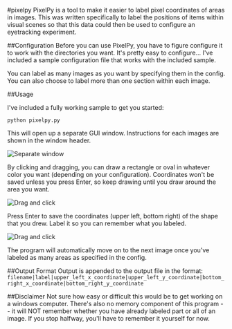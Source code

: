 #pixelpy
PixelPy is a tool to make it easier to label pixel coordinates of areas in images. This was written specifically to label 
the positions of items within visual scenes so that this data could then be used to configure an eyetracking experiment.

##Configuration
Before you can use PixelPy, you have to figure configure it to work with the directories you want. It's pretty easy to configure... I've included a sample
configuration file that works with the included sample.

You can label as many images as you want by specifying them in the config. You can also choose to label more than one section within each image.

##Usage

I've included a fully working sample to get you started:

```python pixelpy.py```

This will open up a separate GUI window. Instructions for each images are shown in the window header.

![Separate window](https://raw.githubusercontent.com/llinda/pixelpy/master/screenshots/pixelpy_sample1.png)

By clicking and dragging, you can draw a rectangle or oval in whatever color you want (depending on your configuration). Coordinates won't be saved unless you
press Enter, so keep drawing until you draw around the area you want.

![Drag and click](https://raw.githubusercontent.com/llinda/pixelpy/master/screenshots/pixelpy_sample2.png)

Press Enter to save the coordinates (upper left, bottom right) of the shape that you drew. Label it so you can remember what you labeled.

![Drag and click](https://raw.githubusercontent.com/llinda/pixelpy/master/screenshots/pixelpy_sample3.png)

The program will automatically move on to the next image once you've labeled as many areas as specified in the config.

##Output Format
Output is appended to the output file in the format:
`filename|label|upper_left_x_coordinate|upper_left_y_coordinate|bottom_right_x_coordinate|bottom_right_y_coordinate`

##Disclaimer
Not sure how easy or difficult this would be to get working on a windows computer. 
There's also no memory component of this program -- it will NOT remember whether you have already labeled part or all of an image. If you stop halfway, you'll have to remember it yourself for now. 
